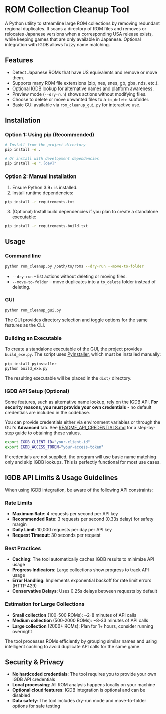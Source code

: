 # ROM Collection Cleanup Tool

A Python utility to streamline large ROM collections by removing redundant regional duplicates. It scans a directory of ROM files and removes or relocates Japanese versions when a corresponding USA release exists, while keeping games that are only available in Japanese. Optional integration with IGDB allows fuzzy name matching.

## Features
- Detect Japanese ROMs that have US equivalents and remove or move them.
- Supports many ROM file extensions (zip, nes, snes, gb, gba, nds, etc.).
- Optional IGDB lookup for alternative names and platform awareness.
- Preview mode (`--dry-run`) shows actions without modifying files.
- Choose to delete or move unwanted files to a `to_delete` subfolder.
- Basic GUI available via `rom_cleanup_gui.py` for interactive use.

## Installation

### Option 1: Using pip (Recommended)
```bash
# Install from the project directory
pip install -e .

# Or install with development dependencies
pip install -e ".[dev]"
```

### Option 2: Manual installation
1. Ensure Python 3.9+ is installed.
2. Install runtime dependencies:

```bash
pip install -r requirements.txt
```

3. (Optional) Install build dependencies if you plan to create a standalone executable:

```bash
pip install -r requirements-build.txt
```

## Usage

### Command line

```bash
python rom_cleanup.py /path/to/roms --dry-run --move-to-folder
```

- `--dry-run` – list actions without deleting or moving files.
- `--move-to-folder` – move duplicates into a `to_delete` folder instead of deleting.

### GUI

```bash
python rom_cleanup_gui.py
```

The GUI provides directory selection and toggle options for the same features as the CLI.

### Building an Executable

To create a standalone executable of the GUI, the project provides `build_exe.py`. The script uses [PyInstaller](https://www.pyinstaller.org/), which must be installed manually:

```bash
pip install pyinstaller
python build_exe.py
```

The resulting executable will be placed in the `dist/` directory.

### IGDB API Setup (Optional)

Some features, such as alternative name lookup, rely on the IGDB API. **For security reasons, you must provide your own credentials** - no default credentials are included in the codebase.

You can provide credentials either via environment variables or through the GUI's **Advanced** tab. See [README_API_CREDENTIALS.md](README_API_CREDENTIALS.md) for a step-by-step guide to obtaining these values.

```bash
export IGDB_CLIENT_ID="your-client-id"
export IGDB_ACCESS_TOKEN="your-access-token"
```

If credentials are not supplied, the program will use basic name matching only and skip IGDB lookups. This is perfectly functional for most use cases.

## IGDB API Limits & Usage Guidelines

When using IGDB integration, be aware of the following API constraints:

### **Rate Limits**
- **Maximum Rate**: 4 requests per second per API key
- **Recommended Rate**: 3 requests per second (0.33s delay) for safety margin
- **Daily Limit**: 10,000 requests per day per API key
- **Request Timeout**: 30 seconds per request

### **Best Practices**
- **Caching**: The tool automatically caches IGDB results to minimize API usage
- **Progress Indicators**: Large collections show progress to track API usage
- **Error Handling**: Implements exponential backoff for rate limit errors (HTTP 429)
- **Conservative Delays**: Uses 0.25s delays between requests by default

### **Estimation for Large Collections**
- **Small collection** (100-500 ROMs): ~2-8 minutes of API calls
- **Medium collection** (500-2000 ROMs): ~8-33 minutes of API calls  
- **Large collection** (2000+ ROMs): Plan for 1+ hours, consider running overnight

The tool processes ROMs efficiently by grouping similar names and using intelligent caching to avoid duplicate API calls for the same game.

## Security & Privacy

- **No hardcoded credentials**: The tool requires you to provide your own IGDB API credentials
- **Local processing**: All ROM analysis happens locally on your machine
- **Optional cloud features**: IGDB integration is optional and can be disabled
- **Data safety**: The tool includes dry-run mode and move-to-folder options for safe testing
